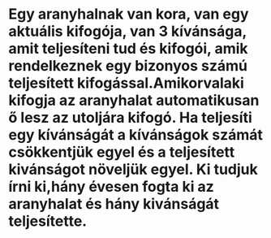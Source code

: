 # Egy aranyhalnak van kora, van egy aktuális kifogója, van 3 kívánsága, amit teljesíteni tud és kifogói, amik rendelkeznek egy bizonyos számú teljesített kifogással.Amikorvalaki kifogja az aranyhalat automatikusan ő lesz az utoljára kifogó. Ha teljesíti egy kívánságát a kívánságok számát csökkentjük egyel és a teljesített kivánságot növeljük egyel. Ki tudjuk írni ki,hány évesen fogta ki az aranyhalat és hány kivánságát teljesítette.

